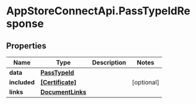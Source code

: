 # AppStoreConnectApi.PassTypeIdResponse

## Properties

Name | Type | Description | Notes
------------ | ------------- | ------------- | -------------
**data** | [**PassTypeId**](PassTypeId.md) |  | 
**included** | [**[Certificate]**](Certificate.md) |  | [optional] 
**links** | [**DocumentLinks**](DocumentLinks.md) |  | 



